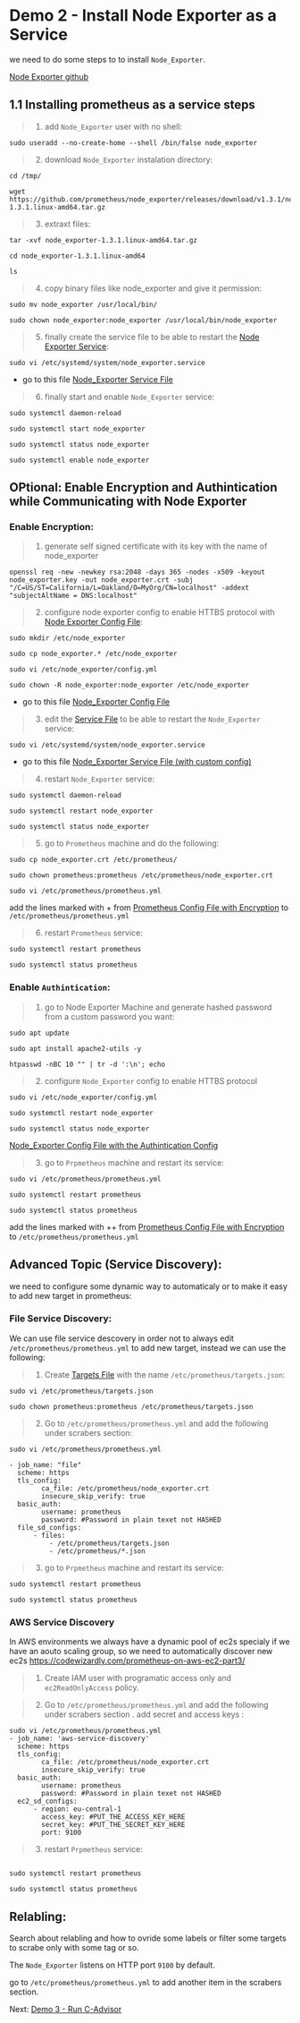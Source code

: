 # Demo 2 - Install Node Exporter as a Service

we need to do some steps to to install `Node_Exporter`.

[Node Exporter github](https://github.com/prometheus/node_exporter)

## 1.1 Installing prometheus as a service steps

> 1. add `Node_Exporter` user with no shell:

```
sudo useradd --no-create-home --shell /bin/false node_exporter
```
> 2. download `Node_Exporter` instalation directory:

```
cd /tmp/

wget https://github.com/prometheus/node_exporter/releases/download/v1.3.1/node_exporter-1.3.1.linux-amd64.tar.gz
```
> 3. extraxt files:
```
tar -xvf node_exporter-1.3.1.linux-amd64.tar.gz

cd node_exporter-1.3.1.linux-amd64

ls
```
> 4. copy binary files like node_exporter and give it permission:
```
sudo mv node_exporter /usr/local/bin/

sudo chown node_exporter:node_exporter /usr/local/bin/node_exporter
```
> 5. finally create the service file to be able to restart the [Node Exporter Service](node_exporter.service):
```
sudo vi /etc/systemd/system/node_exporter.service
```
- go to this file [Node_Exporter Service File](node_exporter.service)

> 6. finally start and enable `Node_Exporter` service:
```
sudo systemctl daemon-reload

sudo systemctl start node_exporter

sudo systemctl status node_exporter

sudo systemctl enable node_exporter
```
## OPtional: Enable Encryption and Authintication while Communicating with Node Exporter
### Enable Encryption:


> 1. generate self signed certificate with its key with the name of node_exporter
```
openssl req -new -newkey rsa:2048 -days 365 -nodes -x509 -keyout node_exporter.key -out node_exporter.crt -subj "/C=US/ST=California/L=Oakland/O=MyOrg/CN=localhost" -addext "subjectAltName = DNS:localhost"
```

> 2. configure node exporter config to enable HTTBS protocol with [Node Exporter Config File](config.yml):

```
sudo mkdir /etc/node_exporter

sudo cp node_exporter.* /etc/node_exporter

sudo vi /etc/node_exporter/config.yml

sudo chown -R node_exporter:node_exporter /etc/node_exporter
```
- go to this file [Node_Exporter Config File](config.yml)

> 3. edit the [Service File](node_exporter_with_web_config.service) to be able to restart the `Node_Exporter` service:
```
sudo vi /etc/systemd/system/node_exporter.service
```
- go to this file [Node_Exporter Service File (with custom config)](node_exporter_with_web_config.service)

> 4. restart `Node_Exporter` service:
```
sudo systemctl daemon-reload

sudo systemctl restart node_exporter

sudo systemctl status node_exporter
```
> 5. go to `Prometheus` machine and do the following:
```
sudo cp node_exporter.crt /etc/prometheus/

sudo chown prometheus:prometheus /etc/prometheus/node_exporter.crt

sudo vi /etc/prometheus/prometheus.yml
```
add the lines marked with + from [Prometheus Config File with Encryption](prometheus-updated-encryption-and-authintication.yml) to `/etc/prometheus/prometheus.yml`

> 6. restart `Prometheus` service:
```
sudo systemctl restart prometheus

sudo systemctl status prometheus
```

### Enable `Authintication`:
> 1. go to Node Exporter Machine and generate hashed password from a custom password you want:
```
sudo apt update

sudo apt install apache2-utils -y

htpasswd -nBC 10 "" | tr -d ':\n'; echo
```
> 2. configure `Node_Exporter` config to enable HTTBS protocol

```
sudo vi /etc/node_exporter/config.yml

sudo systemctl restart node_exporter

sudo systemctl status node_exporter
```
[Node_Exporter Config File with the Authintication Config](config-with-password.yml)

> 3. go to `Prpmetheus` machine and restart its service:

```
sudo vi /etc/prometheus/prometheus.yml

sudo systemctl restart prometheus

sudo systemctl status prometheus
```
add the lines marked with ++ from [Prometheus Config File with Encryption](prometheus-updated-encryption-and-authintication.yml) to `/etc/prometheus/prometheus.yml`


## Advanced Topic (Service Discovery):
we need to configure some dynamic way to automaticaly or to make it easy to add new target in prometheus:

### File Service Discovery:
We can use file service descovery in order not to always edit `/etc/prometheus/prometheus.yml` to add new target, instead we can use the following:
>1. Create [Targets File](targets.json) with the name `/etc/prometheus/targets.json`:
```
sudo vi /etc/prometheus/targets.json

sudo chown prometheus:prometheus /etc/prometheus/targets.json
```

> 2. Go to `/etc/prometheus/prometheus.yml` and add the following under scrabers section:
```
sudo vi /etc/prometheus/prometheus.yml

- job_name: "file"
  scheme: https
  tls_config:
        ca_file: /etc/prometheus/node_exporter.crt
        insecure_skip_verify: true
  basic_auth:
        username: prometheus
        password: #Password in plain texet not HASHED
  file_sd_configs:
      - files:
          - /etc/prometheus/targets.json
          - /etc/prometheus/*.json
```
> 3. go to `Prpmetheus` machine and restart its service:
```
sudo systemctl restart prometheus

sudo systemctl status prometheus
```
### AWS Service Discovery
In AWS environments we always have a dynamic pool of ec2s specialy if we have an aouto scaling group, so we need to automatically discover new ec2s https://codewizardly.com/prometheus-on-aws-ec2-part3/

> 1. Create IAM user with programatic access only and `ec2ReadOnlyAccess` policy.

>2. Go to `/etc/prometheus/prometheus.yml` and add the following under scrabers section 
>.    add secret and access keys :

```
sudo vi /etc/prometheus/prometheus.yml
- job_name: 'aws-service-discovery'
  scheme: https
  tls_config:
        ca_file: /etc/prometheus/node_exporter.crt
        insecure_skip_verify: true
  basic_auth:
        username: prometheus
        password: #Password in plain texet not HASHED
  ec2_sd_configs:
      - region: eu-central-1
        access_key: #PUT_THE_ACCESS_KEY_HERE
        secret_key: #PUT_THE_SECRET_KEY_HERE
        port: 9100
```

> 3. restart `Prpmetheus` service:

```

sudo systemctl restart prometheus

sudo systemctl status prometheus
```
## Relabling:
Search about relabling and how to ovride some labels or filter some targets to scrabe only with some tag or so.



The `Node_Exporter` listens on HTTP port `9100` by default.

go to `/etc/prometheus/prometheus.yml` to add another item in the scrabers section.

Next: [Demo 3 - Run C-Advisor](../../demo03/cAdvisor/README.md)
